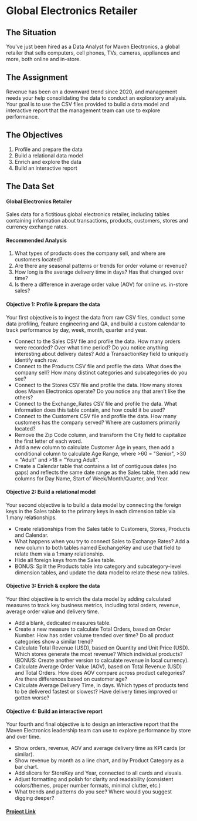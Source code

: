 # Global Electronics Retailer

## The Situation
You've just been hired as a Data Analyst for Maven Electronics, a global retailer that sells computers, cell phones, TVs, cameras, appliances and more, both online and in-store.

## The Assignment
Revenue has been on a downward trend since 2020, and management needs your help consolidating the data to conduct an exploratory analysis.
Your goal is to use the CSV files provided to build a data model and interactive report that the management team can use to explore performance.

## The Objectives
1. Profile and prepare the data
2. Build a relational data model
3. Enrich and explore the data
4. Build an interactive report

## The Data Set

#### Global Electronics Retailer
Sales data for a fictitious global electronics retailer, including tables containing information about transactions, products, customers, stores and currency exchange rates.


#### Recommended Analysis
1. What types of products does the company sell, and where are customers located?
2. Are there any seasonal patterns or trends for order volume or revenue?
3. How long is the average delivery time in days? Has that changed over time?
4. Is there a difference in average order value (AOV) for online vs. in-store sales?

#### Objective 1: Profile & prepare the data
Your first objective is to ingest the data from raw CSV files, conduct some data profiling, feature engineering and QA, and build a custom calendar to track performance by day, week, month, quarter and year.

* Connect to the Sales CSV file and profile the data. How many orders were recorded? Over what time period? Do you notice anything interesting about delivery dates? Add a TransactionKey field to uniquely identify each row.
* Connect to the Products CSV file and profile the data. What does the company sell? How many distinct categories and subcategories do you see?
* Connect to the Stores CSV file and profile the data. How many stores does Maven Electronics operate? Do you notice any that aren’t like the others?
* Connect to the Exchange_Rates CSV file and profile the data. What information does this table contain, and how could it be used?
* Connect to the Customers CSV file and profile the data. How many customers has the company served? Where are customers primarily located?
* Remove the Zip Code column, and transform the City field to capitalize the first letter of each word.
* Add a new column to calculate Customer Age in years, then add a conditional column to calculate Age Range, where >60 = "Senior", >30 = "Adult" and >18 = "Young Adult".
* Create a Calendar table that contains a list of contiguous dates (no gaps) and reflects the same date range as the Sales table, then add new columns for Day Name, Start of Week/Month/Quarter, and Year.

#### Objective 2: Build a relational model
Your second objective is to build a data model by connecting the foreign keys in the Sales table to the primary keys in each dimension table via 1:many relationships.

* Create relationships from the Sales table to Customers, Stores, Products and Calendar.
* What happens when you try to connect Sales to Exchange Rates? Add a new column to both tables named ExchangeKey and use that field to relate them via a 1:many relationship.
* Hide all foreign keys from the Sales table.
* BONUS: Split the Products table into category and subcategory-level dimension tables, and update the data model to relate these new tables.

#### Objective 3: Enrich & explore the data
Your third objective is to enrich the data model by adding calculated measures to track key business metrics, including total orders, revenue, average order value and delivery time.

* Add a blank, dedicated measures table.
* Create a new measure to calculate Total Orders, based on Order Number. How has order volume trended over time? Do all product categories show a similar trend?
* Calculate Total Revenue (USD), based on Quantity and Unit Price (USD). Which stores generate the most revenue? Which individual products? (BONUS: Create another version to calculate revenue in local currency).
* Calculate Average Order Value (AOV), based on Total Revenue (USD) and Total Orders. How does AOV compare across product categories? Are there differences based on customer age?
* Calculate Average Delivery Time, in days. Which types of products tend to be delivered fastest or slowest? Have delivery times improved or gotten worse?

#### Objective 4: Build an interactive report
Your fourth and final objective is to design an interactive report that the Maven Electronics leadership team can use to explore performance by store and over time.

* Show orders, revenue, AOV and average delivery time as KPI cards (or similar).
* Show revenue by month as a line chart, and by Product Category as a bar chart.
* Add slicers for StoreKey and Year, connected to all cards and visuals.
* Adjust formatting and polish for clarity and readability (consistent colors/themes, proper number formats, minimal clutter, etc.)
* What trends and patterns do you see? Where would you suggest digging deeper?

#### [Project Link]()